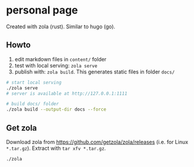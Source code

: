 # personal page

Created with zola (rust). Similar to hugo (go).

## Howto
1. edit markdown files in `content/` folder
2. test with local serving: `zola serve`
3. publish with: `zola build`. This generates static files in folder `docs/`

```bash
# start local serving
./zola serve
# server is available at http://127.0.0.1:1111

# build docs/ folder
./zola build --output-dir docs --force
```

## Get zola
Download zola from https://github.com/getzola/zola/releases (i.e. for Linux `*.tar.gz`). Extract with `tar xfv *.tar.gz`.

```bash
./zola
```